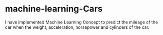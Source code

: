 # machine-learning-Cars
I have implemented Machine Learning Concept to predict the mileage of the car when the weight, acceleration, horsepower and cylinders of the car.
